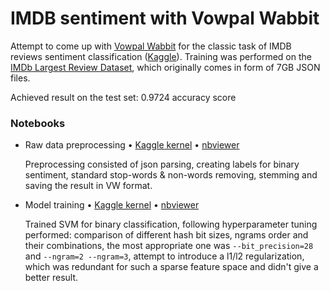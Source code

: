 # IMDB sentiment with Vowpal Wabbit

Attempt to come up with [Vowpal Wabbit](https://vowpalwabbit.org/index.html) for the classic task of IMDB reviews sentiment classification ([Kaggle](https://www.kaggle.com/c/word2vec-nlp-tutorial/leaderboard)). Training was performed on the [IMDb Largest Review Dataset](https://www.kaggle.com/ebiswas/imdb-review-dataset), which originally comes in form of 7GB JSON files.

Achieved result on the test set: 0.9724 accuracy score

### Notebooks

- Raw data preprocessing • [Kaggle kernel](https://www.kaggle.com/andrii0yerko/preprocessing-for-vowpal-wabbit-sentiment-analysis) • [nbviewer](https://nbviewer.jupyter.org/github/andrii0yerko/imdb-sentiment-with-vowpal-wabbit/preprocessing-for-vowpal-wabbit-sentiment-analysis.ipynb)

  Preprocessing consisted of json parsing, creating labels for binary sentiment, standard stop-words & non-words removing, stemming and saving the result in VW format.

- Model training • [Kaggle kernel](https://www.kaggle.com/andrii0yerko/imdb-sentiment-with-vowpal-wabbit) • [nbviewer](https://nbviewer.jupyter.org/github/andrii0yerko/imdb-sentiment-with-vowpal-wabbit/imdb-sentiment-with-vowpal-wabbit.ipynb)

  Trained SVM for binary classification, following hyperparameter tuning performed: comparison of different hash bit sizes, ngrams order and their combinations, the most appropriate one was `--bit_precision=28` and `--ngram=2 --ngram=3`, attempt to introduce a l1/l2 regularization, which was redundant for such a sparse feature space and didn't give a better result.

